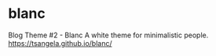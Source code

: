 # blanc
Blog Theme #2 - Blanc
A white theme for minimalistic people. https://tsangela.github.io/blanc/
